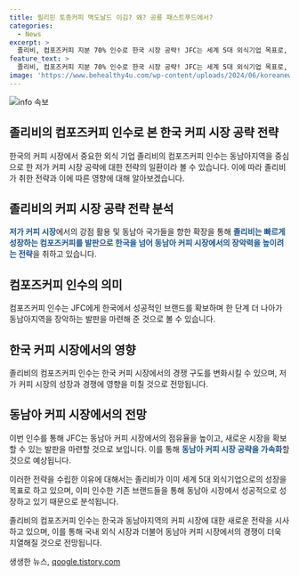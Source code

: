 ```yaml
---
title: 필리핀 토종커피 맥도날드 이김? 왜? 공룡 패스트푸드에서?
categories:
  - News
excerpt: >
  졸리비, 컴포즈커피 지분 70% 인수로 한국 시장 공략! JFC는 세계 5대 외식기업 목표로, 한국 컴포즈커피 인수로 동남아 시장 장악 포석. 컴포즈커피는 BTS 뷔 모델로 2022년 최다 신규 매장 개설. JFC는 동남아 중저가 커피 시장 확장, 로봇 바리스타 등 도입 계획. 또한 국내 진출 가능성, 필리핀에서 강세. JFC의 세계 5대 외식기업 입성을 위한 지분 70% 인수로 인한 전략의 변화와 성장 전망이 주목받는다.
feature_text: >
  졸리비, 컴포즈커피 지분 70% 인수로 한국 시장 공략! JFC는 세계 5대 외식기업 목표로, 한국 컴포즈커피 인수로 동남아 시장 장악 포석. 컴포즈커피는 BTS 뷔 모델로 2022년 최다 신규 매장 개설. JFC는 동남아 중저가 커피 시장 확장, 로봇 바리스타 등 도입 계획. 또한 국내 진출 가능성, 필리핀에서 강세. JFC의 세계 5대 외식기업 입성을 위한 지분 70% 인수로 인한 전략의 변화와 성장 전망이 주목받는다.
image: 'https://www.behealthy4u.com/wp-content/uploads/2024/06/koreanews.jpg'
---
```


<p><img src="https://www.behealthy4u.com/wp-content/uploads/2024/06/koreanews.jpg" alt="info 속보" /></p>

<h2 data-ke-size="size26">졸리비의 컴포즈커피 인수로 본 한국 커피 시장 공략 전략</h2>

<p>한국의 커피 시장에서 중요한 외식 기업 졸리비의 컴포즈커피 인수는 동남아지역을 중심으로 한 저가 커피 시장 공략에 대한 전략의 일환이라 볼 수 있습니다. 이에 따라 졸리비가 취한 전략과 이에 따른 영향에 대해 알아보겠습니다.</p>

<h2 data-ke-size="size22">졸리비의 커피 시장 공략 전략 분석</h2>

<p><b><span style="color: #1a5490;">저가 커피 시장</span></b>에서의 강점 활용 및 동남아 국가들을 향한 확장을 통해 <b><span style="color: #1a5490;">졸리비는 빠르게 성장하는 컴포즈커피를 발판으로 한국을 넘어 동남아 커피 시장에서의 장악력을 높이려는 전략</span></b>을 취하고 있습니다.</p>

<h2 data-ke-size="size22">컴포즈커피 인수의 의미</h2>

<p>컴포즈커피 인수는 JFC에게 한국에서 성공적인 브랜드를 확보하며 한 단계 더 나아가 동남아지역을 장악하는 발판을 마련해 준 것으로 볼 수 있습니다. </p>

<h2 data-ke-size="size22">한국 커피 시장에서의 영향</h2>

<p>졸리비의 컴포즈커피 인수는 한국 커피 시장에서의 경쟁 구도를 변화시킬 수 있으며, 저가 커피 시장의 성장과 경쟁에 영향을 미칠 것으로 전망됩니다.</p>

<h2 data-ke-size="size22">동남아 커피 시장에서의 전망</h2>

<p>이번 인수를 통해 JFC는 동남아 커피 시장에서의 점유율을 높이고, 새로운 시장을 확보할 수 있는 발판을 마련할 것으로 보입니다. 이를 통해 <b><span style="color: #1a5490;">동남아 커피 시장 공략을 가속화</span></b>할 것으로 예상됩니다.</p>

<p>이러한 전략을 수립한 이유에 대해서는 졸리비가 이미 세계 5대 외식기업으로의 성장을 목표로 하고 있으며, 이미 인수한 기존 브랜드들을 통해 동남아 시장에서 성공적으로 성장하고 있기 때문으로 분석됩니다.</p>

<p>졸리비의 컴포즈커피 인수는 한국과 동남아지역의 커피 시장에 대한 새로운 전략을 시사하고 있으며, 이를 통해 국내 외식 시장과 더불어 동남아 커피 시장에서의 경쟁이 더욱 치열해질 것으로 전망됩니다.</p>
생생한 뉴스, <a href="https://qoogle.tistory.com" rel="dofollow">qoogle.tistory.com</a>


